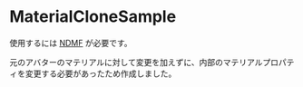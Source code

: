 # MaterialCloneSample

使用するには [NDMF](https://ndmf.nadena.dev/) が必要です。

元のアバターのマテリアルに対して変更を加えずに、内部のマテリアルプロパティを変更する必要があったため作成しました。
